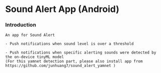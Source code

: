 # Sound Alert App (Android)

### Introduction

	An app for Sound Alert

	- Push notifications when sound level is over a threshold

	- Push notifications when specific alerting sounds were detected by the on-device tinyML model 
	(For this yamnet detection part, please also install app from https://github.com/junhuang7/sound_alert_yamnet )

